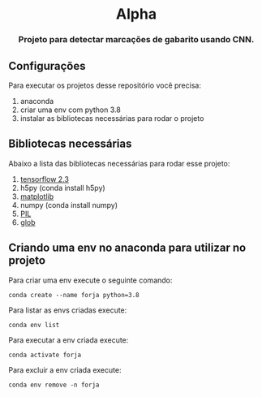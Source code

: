 <h1 align="center">Alpha</h1>
<h3 align="center">Projeto para detectar marcações de gabarito usando CNN.</h3>

## Configurações
Para executar os projetos desse repositório você precisa:
1. anaconda
2. criar uma env com python 3.8
3. instalar as bibliotecas necessárias para rodar o projeto

## Bibliotecas necessárias
Abaixo a lista das bibliotecas necessárias para rodar esse projeto:
1. [tensorflow 2.3](https://anaconda.org/conda-forge/tensorflow)
2. h5py (conda install h5py)
2. [matplotlib](https://anaconda.org/conda-forge/matplotlib)
3. numpy (conda install numpy)
4. [PIL](https://anaconda.org/anaconda/pillow)
5. [glob](https://anaconda.org/conda-forge/glob2)

## Criando uma env no anaconda para utilizar no projeto
Para criar uma env execute o seguinte comando:

``` conda create --name forja python=3.8 ```

Para listar as envs criadas execute:

``` conda env list ```

Para executar a env criada execute:

``` conda activate forja ```

Para excluir a env criada execute:

``` conda env remove -n forja ```
